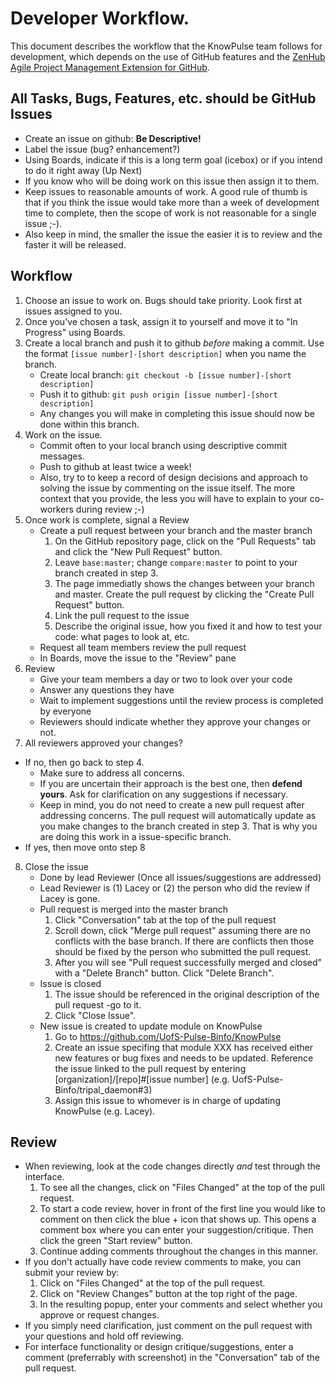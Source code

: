 # Developer Workflow.
This document describes the workflow that the KnowPulse team follows for development, which depends on the use of GitHub features and the [ZenHub Agile Project Management Extension for GitHub](https://www.zenhub.com/).

## All Tasks, Bugs, Features, etc. should be GitHub Issues
 - Create an issue on github: **Be Descriptive!**
 - Label the issue (bug? enhancement?)
 - Using Boards, indicate if this is a long term goal (icebox) or if you intend to do it right away (Up Next)
 - If you know who will be doing work on this issue then assign it to them.
 - Keep issues to reasonable amounts of work. A good rule of thumb is that if you think the issue would take more than a week of development time to complete, then the scope of work is not reasonable for a single issue ;-). 
 - Also keep in mind, the smaller the issue the easier it is to review and the faster it will be released.
 
## Workflow
1. Choose an issue to work on. Bugs should take priority. Look first at issues assigned to you.
2. Once you've chosen a task, assign it to yourself and move it to "In Progress" using Boards.
3. Create a local branch and push it to github _before_ making a commit. Use the format `[issue number]-[short description]` when you name the branch.
   - Create local branch: `git checkout -b [issue number]-[short description]`
   - Push it to github: `git push origin [issue number]-[short description]`
   - Any changes you will make in completing this issue should now be done within this branch.
4. Work on the issue.
   - Commit often to your local branch using descriptive commit messages.
   - Push to github at least twice a week!
   - Also, try to to keep a record of design decisions and approach to solving the issue by commenting on the issue itself. The more context that you provide, the less you will have to explain to your co-workers during review ;-)
5. Once work is complete, signal a Review
   - Create a pull request between your branch and the master branch
     1. On the GitHub repository page, click on the "Pull Requests" tab and click the "New Pull Request" button.
     2. Leave `base:master`; change `compare:master` to point to your branch created in step 3.
     3. The page immediatly shows the changes between your branch and master. Create the pull request by clicking the "Create Pull Request" button.
     4. Link the pull request to the issue
     5. Describe the original issue, how you fixed it and how to test your code: what pages to look at, etc.
   - Request all team members review the pull request
   - In Boards, move the issue to the "Review" pane
6. Review
   - Give your team members a day or two to look over your code
   - Answer any questions they have
   - Wait to implement suggestions until the review process is completed by everyone
   - Reviewers should indicate whether they approve your changes or not.
7. All reviewers approved your changes?
  - If no, then go back to step 4.
    - Make sure to address all concerns. 
    - If you are uncertain their approach is the best one, then **defend yours**. Ask for clarification on any suggestions if necessary.
    - Keep in mind, you do not need to create a new pull request after addressing concerns. The pull request will automatically update as you make changes to the branch created in step 3. That is why you are doing this work in a issue-specific branch.
  - If yes, then move onto step 8
8. Close the issue
   - Done by lead Reviewer (Once all issues/suggestions are addressed)
   - Lead Reviewer is (1) Lacey or (2) the person who did the review if Lacey is gone.
   - Pull request is merged into the master branch
     1. Click "Conversation" tab at the top of the pull request
     2. Scroll down, click "Merge pull request" assuming there are no conflicts with the base branch. If there are conflicts then those should be fixed by the person who submitted the pull request.
     3. After you will see "Pull request successfully merged and closed" with a "Delete Branch" button. Click "Delete Branch".
   - Issue is closed
     1. The issue should be referenced in the original description of the pull request -go to it.
     2. Click "Close Issue".
   - New issue is created to update module on KnowPulse
     1. Go to https://github.com/UofS-Pulse-Binfo/KnowPulse
     2. Create an issue specifing that module XXX has received either new features or bug fixes and needs to be updated. Reference the issue linked to the pull request by entering [organization]/[repo]#[issue number] (e.g. UofS-Pulse-Binfo/tripal_daemon#3)
     3. Assign this issue to whomever is in charge of updating KnowPulse (e.g. Lacey).

## Review
- When reviewing, look at the code changes directly _and_ test through the interface.
  1. To see all the changes, click on "Files Changed" at the top of the pull request.
  2. To start a code review, hover in front of the first line you would like to comment on then click the blue + icon that shows up. This opens a comment box where you can enter your suggestion/critique. Then click the green "Start review" button.
  3. Continue adding comments throughout the changes in this manner.
- If you don't actually have code review comments to make, you can submit your review by:
  1. Click on "Files Changed" at the top of the pull request.
  2. Click on "Review Changes" button at the top right of the page.
  3. In the resulting popup, enter your comments and select whether you approve or request changes. 
- If you simply need clarification, just comment on the pull request with your questions and hold off reviewing.
- For interface functionality or design critique/suggestions, enter a comment (preferrably with screenshot) in the "Conversation" tab of the pull request.
